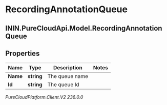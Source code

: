 # RecordingAnnotationQueue

## ININ.PureCloudApi.Model.RecordingAnnotationQueue

## Properties

|Name | Type | Description | Notes|
|------------ | ------------- | ------------- | -------------|
| **Name** | **string** | The queue name | |
| **Id** | **string** | The queue Id | |



_PureCloudPlatform.Client.V2 236.0.0_
